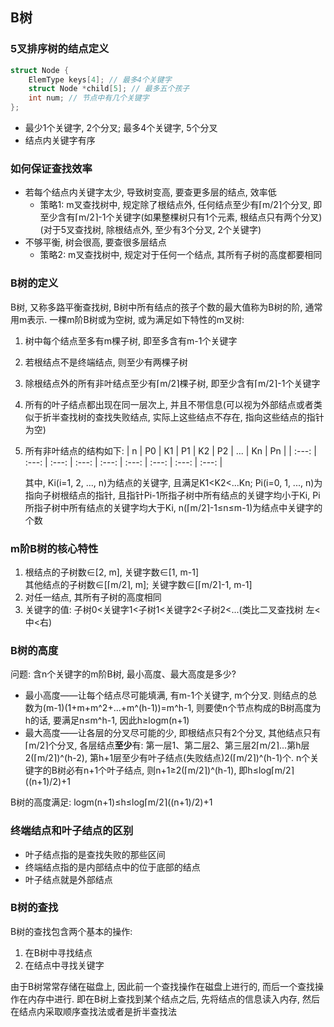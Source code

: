 ## B树

### 5叉排序树的结点定义

```c
struct Node {
    ElemType keys[4]; // 最多4个关键字
    struct Node *child[5]; // 最多五个孩子
    int num; // 节点中有几个关键字
};
```

- 最少1个关键字, 2个分叉; 最多4个关键字, 5个分叉
- 结点内关键字有序

### 如何保证查找效率

- 若每个结点内关键字太少, 导致树变高, 要查更多层的结点, 效率低
  - 策略1: m叉查找树中, 规定除了根结点外, 任何结点至少有⌈m/2⌉个分叉, 即至少含有⌈m/2⌉-1个关键字(如果整棵树只有1个元素, 根结点只有两个分叉)(对于5叉查找树, 除根结点外, 至少有3个分叉, 2个关键字)
- 不够平衡, 树会很高, 要查很多层结点
  - 策略2: m叉查找树中, 规定对于任何一个结点, 其所有子树的高度都要相同

### B树的定义

B树, 又称多路平衡查找树, B树中所有结点的孩子个数的最大值称为B树的阶, 通常用m表示. 一棵m阶B树或为空树, 或为满足如下特性的m叉树:
1. 树中每个结点至多有m棵子树, 即至多含有m-1个关键字
2. 若根结点不是终端结点, 则至少有两棵子树
3. 除根结点外的所有非叶结点至少有⌈m/2⌉棵子树, 即至少含有⌈m/2⌉-1个关键字
4. 所有的叶子结点都出现在同一层次上, 并且不带信息(可以视为外部结点或者类似于折半查找树的查找失败结点, 实际上这些结点不存在, 指向这些结点的指针为空)
5. 所有非叶结点的结构如下:
    |   n   |  P0   |  K1   |  P1   |  K2   |  P2   |  ...  |  Kn   |  Pn   |
    | :---: | :---: | :---: | :---: | :---: | :---: | :---: | :---: | :---: |
    
    其中, Ki(i=1, 2, ..., n)为结点的关键字, 且满足K1<K2<...Kn; Pi(i=0, 1, ..., n)为指向子树根结点的指针, 且指针Pi-1所指子树中所有结点的关键字均小于Ki, Pi所指子树中所有结点的关键字均大于Ki, n(⌈m/2⌉-1≤n≤m-1)为结点中关键字的个数

### m阶B树的核心特性

1. 根结点的子树数∈[2, m], 关键字数∈[1, m-1]
   <br>其他结点的子树数∈[⌈m/2⌉, m]; 关键字数∈[⌈m/2⌉-1, m-1]
2. 对任一结点, 其所有子树的高度相同
3. 关键字的值: 子树0<关键字1<子树1<关键字2<子树2<...(类比二叉查找树 左<中<右)

### B树的高度

问题: 含n个关键字的m阶B树, 最小高度、最大高度是多少?
- 最小高度——让每个结点尽可能填满, 有m-1个关键字, m个分叉. 则结点的总数为(m-1)(1+m+m^2+...+m^(h-1))=m^h-1, 则要使n个节点构成的B树高度为h的话, 要满足n≤m^h-1, 因此h≥logm(n+1)
- 最大高度——让各层的分叉尽可能的少, 即根结点只有2个分叉, 其他结点只有⌈m/2⌉个分叉, 各层结点**至少**有: 第一层1、第二层2、第三层2⌈m/2⌉...第h层2(⌈m/2⌉)^(h-2), 第h+1层至少有叶子结点(失败结点)2(⌈m/2⌉)^(h-1)个. n个关键字的B树必有n+1个叶子结点, 则n+1≥2(⌈m/2⌉)^(h-1), 即h≤log⌈m/2⌉((n+1)/2)+1

B树的高度满足: logm(n+1)≤h≤log⌈m/2⌉((n+1)/2)+1

### 终端结点和叶子结点的区别

- 叶子结点指的是查找失败的那些区间
- 终端结点指的是内部结点中的位于底部的结点
- 叶子结点就是外部结点

### B树的查找

B树的查找包含两个基本的操作:
1. 在B树中寻找结点
2. 在结点中寻找关键字

由于B树常常存储在磁盘上, 因此前一个查找操作在磁盘上进行的, 而后一个查找操作在内存中进行. 即在B树上查找到某个结点之后, 先将结点的信息读入内存, 然后在结点内采取顺序查找法或者是折半查找法